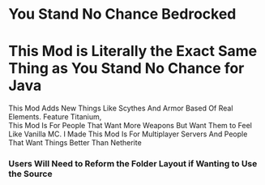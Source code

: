 # You Stand No Chance Bedrocked

# This Mod is Literally the Exact Same Thing as You Stand No Chance for Java

This Mod Adds New Things Like Scythes 
And Armor Based Of Real Elements. Feature Titanium,<br> This Mod Is For People That Want More Weapons But Want Them to Feel Like Vanilla MC.  I Made This Mod Is For Multiplayer Servers And People That Want Things Better Than Netherite
<br>

### Users Will Need to Reform the Folder Layout if Wanting to Use the Source